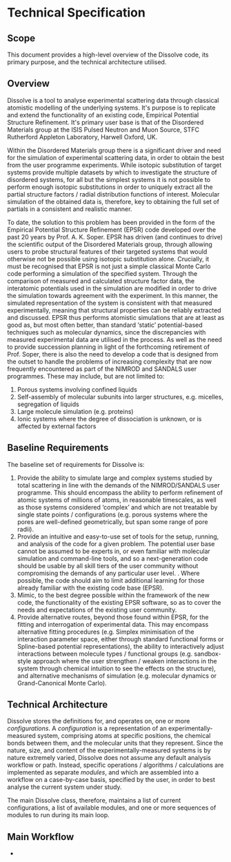 # Technical Specification

## Scope
This document provides a high-level overview of the Dissolve code, its primary purpose, and the technical architecture utilised.

## Overview
Dissolve is a tool to analyse experimental scattering data through classical atomistic modelling of the underlying systems. It's purpose is to replicate and extend the functionality of an existing code, Empirical Potential Structure Refinement. It's primary user base is that of the Disordered Materials group at the ISIS Pulsed Neutron and Muon Source, STFC Rutherford Appleton Laboratory, Harwell Oxford, UK.

Within the Disordered Materials group there is a significant driver and need for the simulation of experimental scattering data, in order to obtain the best from the user programme experiments. While isotopic substitution of target systems provide multiple datasets by which to investigate the structure of disordered systems, for all but the simplest systems it is not possible to perform enough isotopic substitutions in order to uniquely extract all the partial structure factors / radial distribution functions of interest. Molecular simulation of the obtained data is, therefore, key to obtaining the full set of partials in a consistent and realistic manner.

To date, the solution to this problem has been provided in the form of the Empirical Potential Structure Refinement (EPSR) code developed over the past 20 years by Prof. A. K. Soper. EPSR has driven (and continues to drive) the scientific output of the Disordered Materials group, through allowing users to probe structural features of their targeted systems that would otherwise not be possible using isotopic substitution alone.  Crucially, it must be recognised that EPSR is not just a simple classical Monte Carlo code performing a simulation of the specified system. Through the comparison of measured and calculated structure factor data, the interatomic potentials used in the simulation are modified in order to drive the simulation towards agreement with the experiment. In this manner, the simulated representation of the system is consistent with that measured experimentally, meaning that structural properties can be reliably extracted and discussed. EPSR thus performs atomistic simulations that are at least as good as, but most often better, than standard ‘static’ potential-based techniques such as molecular dynamics, since the discrepancies with measured experimental data are utilised in the process.
As well as the need to provide succession planning in light of the forthcoming retirement of Prof. Soper, there is also the need to develop a code that is designed from the outset to handle the problems of increasing complexity that are now frequently encountered as part of the NIMROD and SANDALS user programmes. These may include, but are not limited to:

1. Porous systems involving confined liquids
2. Self-assembly of molecular subunits into larger structures, e.g. micelles, segregation of liquids
3. Large molecule simulation (e.g. proteins)
4. Ionic systems where the degree of dissociation is unknown, or is affected by external factors

## Baseline Requirements

The baseline set of requirements for Dissolve is:

1. Provide the ability to simulate large and complex systems studied by total scattering in line with the demands of the NIMROD/SANDALS user programme. This should encompass the ability to perform refinement of atomic systems of millions of atoms, in reasonable timescales, as well as those systems considered ‘complex’ and which are not treatable by single state points / configurations (e.g. porous systems where the pores are well-defined geometrically, but span some range of pore radii).
2. Provide an intuitive and easy-to-use set of tools for the setup, running, and analysis of the code for a given problem. The potential user base cannot be assumed to be experts in, or even familiar with molecular simulation and command-line tools, and so a next-generation code should be usable by all skill tiers of the user community without compromising the demands of any particular user level. . Where  possible, the code should aim to limit additional learning for those already familiar with the existing code base (EPSR).
3. Mimic, to the best degree possible within the framework of the new code, the functionality of the existing EPSR software, so as to cover the needs and expectations of the existing user community.
4. Provide alternative routes, beyond those found within EPSR, for the fitting and interrogation of experimental data. This may encompass alternative fitting procedures (e.g. Simplex minimisation of the interaction parameter space, either through standard functional forms or Spline-based potential representations), the ability to interactively adjust interactions between molecule types / functional groups (e.g. sandbox-style approach where the user strengthen / weaken interactions in the system through chemical intuition to see the effects on the structure), and alternative mechanisms of simulation (e.g. molecular dynamics or Grand-Canonical Monte Carlo).

## Technical Architecture

Dissolve stores the definitions for, and operates on, one or more _configurations_. A _configuration_ is a representation of an experimentally-measured system, comprising atoms at specific positions, the chemical bonds between them, and the molecular units that they represent. Since the nature, size, and content of the experimentally-measured systems is by nature extremely varied, Dissolve does not assume any default analysis workflow or path. Instead, specific operations / algorithms / calculations are implemented as separate _modules_, and which are assembled into a workflow on a case-by-case basis, specified by the user, in order to best analyse the current system under study.

The main Dissolve class, therefore, maintains a list of current configurations, a list of available modules, and one or more sequences of modules to run during its main loop.



## Main Workflow

- 
